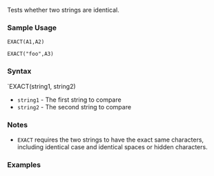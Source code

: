 Tests whether two strings are identical.

### Sample Usage

`EXACT(A1,A2)`

`EXACT("foo",A3)`

### Syntax

`EXACT(string1, string2)

* `string1` - The first string to compare
* `string2` - The second string to compare

### Notes

* `EXACT` requires the two strings to have the exact same characters, including identical case and identical spaces or hidden characters.

### Examples